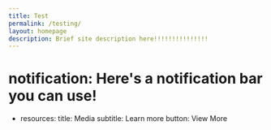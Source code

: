 ```yaml
---
title: Test
permalink: /testing/
layout: homepage
description: Brief site description here!!!!!!!!!!!!!!!
---
```

# notification: Here's a notification bar you can use!
- resources:
    title: Media
    subtitle: Learn more
    button: View More


